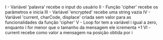 I - Variável 'palavra' recebe o input do usuário
II - Função 'cipher' recebe os parâmetros e inicia
III - Variável 'encrypted' recebe uma string vazia
IV - Variável 'current, charCode, displace'  criada sem valor para as funcionalidades da função 'cipher'
V - Loop for tem a variável i igual a zero, enquanto i for menor que o tamanho da mensagem ele icrementa +1
VI - current recebe como valor a mensagem na posição obtida por i
